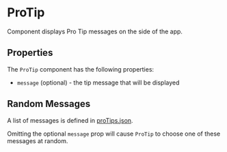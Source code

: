 # ProTip

Component displays Pro Tip messages on the side of the app.

## Properties

The `ProTip` component has the following properties:

- `message` (optional) - the tip message that will be displayed

## Random Messages

A list of messages is defined in [proTips.json](../../../utils/text/proTips.json).

Omitting the optional `message` prop will cause `ProTip` to choose one of these messages at random.
